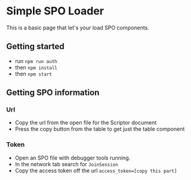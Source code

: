 # Simple SPO Loader
This is a basic page that let's your load SPO components.

## Getting started
- run `npm run auth`
- then `npm install`
- then `npm start`

## Getting SPO information

### Url
- Copy the url from the open file for the Scriptor document
- Press the copy button from the table to get just the table component

### Token
- Open an SPO file with debugger tools running.
- In the network tab search for `JoinSession`
- Copy the access token off the url `access_token=[copy this part]`

